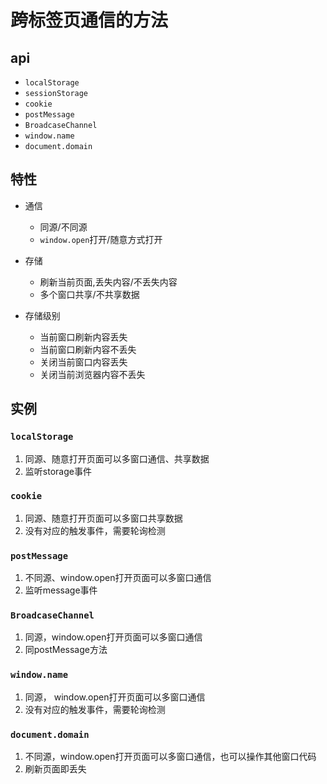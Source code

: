 # 跨标签页通信的方法

## api

 - `localStorage`
 - `sessionStorage`
 - `cookie`
 - `postMessage`
 - `BroadcaseChannel`
 - `window.name`
 - `document.domain`
  
## 特性
  
 - 通信
     - 同源/不同源
     - `window.open`打开/随意方式打开
 - 存储
     - 刷新当前页面,丢失内容/不丢失内容
     - 多个窗口共享/不共享数据
     
 - 存储级别
     - 当前窗口刷新内容丢失
     - 当前窗口刷新内容不丢失
     - 关闭当前窗口内容丢失
     - 关闭当前浏览器内容不丢失

## 实例
### `localStorage`
1. 同源、随意打开页面可以多窗口通信、共享数据
2. 监听storage事件
### `cookie`
1. 同源、随意打开页面可以多窗口共享数据
2. 没有对应的触发事件，需要轮询检测

### `postMessage` 
1. 不同源、window.open打开页面可以多窗口通信
2. 监听message事件

### `BroadcaseChannel`
1. 同源，window.open打开页面可以多窗口通信
2. 同postMessage方法

### `window.name`
1. 同源， window.open打开页面可以多窗口通信
2. 没有对应的触发事件，需要轮询检测

### `document.domain`
1. 不同源，window.open打开页面可以多窗口通信，也可以操作其他窗口代码
2. 刷新页面即丢失





